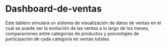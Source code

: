 # Dashboard-de-ventas
Este tablero simulará un sistema de visualización de datos de ventas en el cual se puede ver la evolución de las ventas a lo largo de los meses, comparaciones entre categorías de productos y porcentajes de participación de cada categoría en ventas totales.
